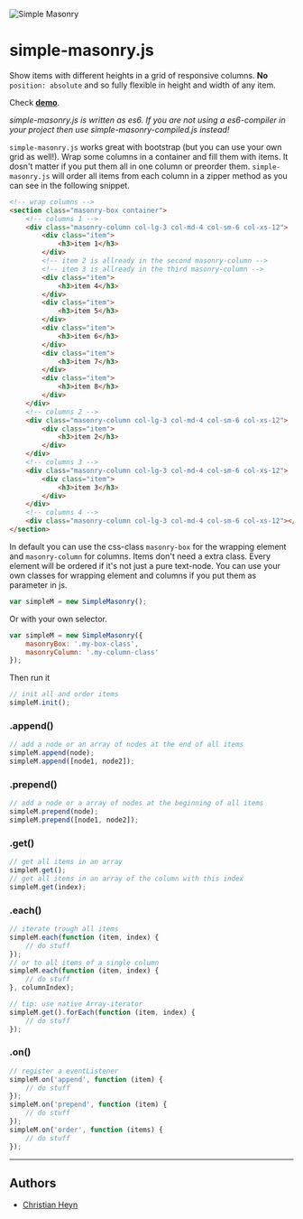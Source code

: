 ![Simple Masonry](http://christianheyn.github.io/simple-masonry.js/img/simple-masonry-readme-logo.png)
# simple-masonry.js
Show items with different heights in a grid of responsive columns.
**No** `position: absolute` and so fully flexible in height and width of any item.

Check **[demo](http://christianheyn.github.io/simple-masonry.js/)**.

_simple-masonry.js is written as es6. If you are not using a es6-compiler in your project then use simple-masonry-compiled.js instead!_

`simple-masonry.js` works great with bootstrap (but you can use your own grid as well!). Wrap some columns in a container and fill them with items. It dosn't matter if you put them all in one column or preorder them. `simple-masonry.js` will order all items from each column in a zipper method as you can see in the following snippet.


```html
<!-- wrap columns -->
<section class="masonry-box container">
    <!-- columns 1 -->
    <div class="masonry-column col-lg-3 col-md-4 col-sm-6 col-xs-12">
        <div class="item">
            <h3>item 1</h3>
        </div>
        <!-- item 2 is allready in the second masonry-column -->
        <!-- item 3 is allready in the third masonry-column -->
        <div class="item">
            <h3>item 4</h3>
        </div>
        <div class="item">
            <h3>item 5</h3>
        </div>
        <div class="item">
            <h3>item 6</h3>
        </div>
        <div class="item">
            <h3>item 7</h3>
        </div>
        <div class="item">
            <h3>item 8</h3>
        </div>
    </div>
    <!-- columns 2 -->
    <div class="masonry-column col-lg-3 col-md-4 col-sm-6 col-xs-12">
        <div class="item">
            <h3>item 2</h3>             
        </div>
    </div>
    <!-- columns 3 -->
    <div class="masonry-column col-lg-3 col-md-4 col-sm-6 col-xs-12">
        <div class="item">
            <h3>item 3</h3>
        </div>
    </div>
    <!-- columns 4 -->
    <div class="masonry-column col-lg-3 col-md-4 col-sm-6 col-xs-12"></div>
</section>
```

In default you can use the css-class `masonry-box` for the wrapping element and `masonry-column` for columns. Items don't need a extra class. Every element will be ordered if it's not just a pure text-node.
You can use your own classes for wrapping element and columns if you put them as parameter in js.

```js
var simpleM = new SimpleMasonry();
```
Or with your own selector.
```js
var simpleM = new SimpleMasonry({
    masonryBox: '.my-box-class',
    masonryColumn: '.my-column-class'
});
```
Then run it
```js
// init all and order items
simpleM.init();
```


### .append()

```js
// add a node or an array of nodes at the end of all items
simpleM.append(node);
simpleM.append([node1, node2]);
```
### .prepend()
```js
// add a node or a array of nodes at the beginning of all items
simpleM.prepend(node);
simpleM.prepend([node1, node2]);
```

### .get()
```js
// get all items in an array
simpleM.get();
// get all items in an array of the column with this index
simpleM.get(index);
```

### .each()
```js
// iterate trough all items
simpleM.each(function (item, index) {
    // do stuff
});
// or to all items of a single column
simpleM.each(function (item, index) {
    // do stuff
}, columnIndex);

// tip: use native Array-iterator
simpleM.get().forEach(function (item, index) {
    // do stuff
});
```
### .on()
```js
// register a eventListener
simpleM.on('append', function (item) {
    // do stuff
});
simpleM.on('prepend', function (item) {
    // do stuff
});
simpleM.on('order', function (items) {
    // do stuff
});
```
___

## Authors

* [Christian Heyn](https://github.com/christianheyn)
